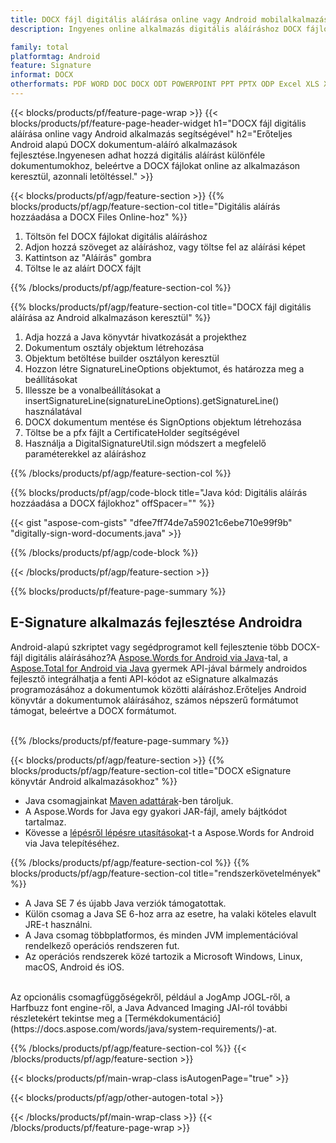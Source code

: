 ```yaml
---
title: DOCX fájl digitális aláírása online vagy Android mobilalkalmazások használatával
description: Ingyenes online alkalmazás digitális aláíráshoz DOCX fájlokban.Android alkalmazás fejlesztése DOCX dokumentumok elektronikus aláírására.

family: total
platformtag: Android
feature: Signature
informat: DOCX
otherformats: PDF WORD DOC DOCX ODT POWERPOINT PPT PPTX ODP Excel XLS XLSX ODS
---
```

{{< blocks/products/pf/feature-page-wrap >}}
{{< blocks/products/pf/feature-page-header-widget h1="DOCX fájl digitális aláírása online vagy Android alkalmazás segítségével" h2="Erőteljes Android alapú DOCX dokumentum-aláíró alkalmazások fejlesztése.Ingyenesen adhat hozzá digitális aláírást különféle dokumentumokhoz, beleértve a DOCX fájlokat online az alkalmazáson keresztül, azonnali letöltéssel." >}}


{{< blocks/products/pf/agp/feature-section >}}
{{% blocks/products/pf/agp/feature-section-col title="Digitális aláírás hozzáadása a DOCX Files Online-hoz" %}}

1. Töltsön fel DOCX fájlokat digitális aláíráshoz
1. Adjon hozzá szöveget az aláíráshoz, vagy töltse fel az aláírási képet
1. Kattintson az "Aláírás" gombra
1. Töltse le az aláírt DOCX fájlt

{{% /blocks/products/pf/agp/feature-section-col %}}

{{% blocks/products/pf/agp/feature-section-col title="DOCX fájl digitális aláírása az Android alkalmazáson keresztül" %}}

1. Adja hozzá a Java könyvtár hivatkozását a projekthez
1. Dokumentum osztály objektum létrehozása
1. Objektum betöltése builder osztályon keresztül
1. Hozzon létre SignatureLineOptions objektumot, és határozza meg a beállításokat
1. Illessze be a vonalbeállításokat a insertSignatureLine(signatureLineOptions).getSignatureLine() használatával
1. DOCX dokumentum mentése és SignOptions objektum létrehozása
1. Töltse be a pfx fájlt a CertificateHolder segítségével
1. Használja a DigitalSignatureUtil.sign módszert a megfelelő paraméterekkel az aláíráshoz

{{% /blocks/products/pf/agp/feature-section-col %}}

{{% blocks/products/pf/agp/code-block title="Java kód: Digitális aláírás hozzáadása a DOCX fájlokhoz" offSpacer="" %}}

{{< gist "aspose-com-gists" "dfee7ff74de7a59021c6ebe710e99f9b" "digitally-sign-word-documents.java" >}}

{{% /blocks/products/pf/agp/code-block %}}

{{< /blocks/products/pf/agp/feature-section >}}

{{% blocks/products/pf/feature-page-summary %}}


<h2>E-Signature alkalmazás fejlesztése Androidra</h2>

Android-alapú szkriptet vagy segédprogramot kell fejlesztenie több DOCX-fájl digitális aláírásához?A [Aspose.Words for Android via Java](https://products.aspose.com/words/hu/android-java/)-tal, a [Aspose.Total for Android via Java](https://products.aspose.com/total/hu/android-java/) gyermek API-jával bármely androidos fejlesztő integrálhatja a fenti API-kódot az eSignature alkalmazás programozásához a dokumentumok közötti aláíráshoz.Erőteljes Android könyvtár a dokumentumok aláírásához, számos népszerű formátumot támogat, beleértve a DOCX formátumot.<br /><br />

{{% /blocks/products/pf/feature-page-summary %}}

{{< blocks/products/pf/agp/feature-section >}}
{{% blocks/products/pf/agp/feature-section-col title="DOCX eSignature könyvtár Android alkalmazásokhoz" %}}

- Java csomagjainkat [Maven adattárak](https://releases.aspose.com/java/repo/com/aspose/aspose-words/)-ben tároljuk. 
- A Aspose.Words for Java egy gyakori JAR-fájl, amely bájtkódot tartalmaz.
- Kövesse a [lépésről lépésre utasításokat](https://docs.aspose.com/words/java/install-aspose-words-for-android-via-java/)-t a Aspose.Words for Android via Java telepítéséhez.

{{% /blocks/products/pf/agp/feature-section-col %}}
{{% blocks/products/pf/agp/feature-section-col title="rendszerkövetelmények" %}}

- A Java SE 7 és újabb Java verziók támogatottak.
- Külön csomag a Java SE 6-hoz arra az esetre, ha valaki köteles elavult JRE-t használni.
- A Java csomag többplatformos, és minden JVM implementációval rendelkező operációs rendszeren fut.
- Az operációs rendszerek közé tartozik a Microsoft Windows, Linux, macOS, Android és iOS.

<br />
Az opcionális csomagfüggőségekről, például a JogAmp JOGL-ről, a Harfbuzz font engine-ről, a Java Advanced Imaging JAI-ról további részletekért tekintse meg a [Termékdokumentáció](https://docs.aspose.com/words/java/system-requirements/)-at.

{{% /blocks/products/pf/agp/feature-section-col %}}
{{< /blocks/products/pf/agp/feature-section >}}

{{< blocks/products/pf/main-wrap-class isAutogenPage="true" >}}

{{< blocks/products/pf/agp/other-autogen-total >}}

{{< /blocks/products/pf/main-wrap-class >}}
{{< /blocks/products/pf/feature-page-wrap >}}